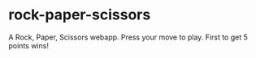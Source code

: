 # rock-paper-scissors

A Rock, Paper, Scissors webapp. Press your move to play. First to get 5 points wins!